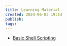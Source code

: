 ```yaml
---
title: Learning Material
created: 2024-06-05 19:14
publish: 
tags:
---
```

- [Basic Shell Scripting](https://gist.github.com/bradtraversy/ac3b1136fc7d739a788ad1e42a78b610)
